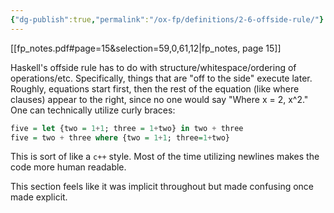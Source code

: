 ```yaml
---
{"dg-publish":true,"permalink":"/ox-fp/definitions/2-6-offside-rule/"}
---
```


[[fp_notes.pdf#page=15&selection=59,0,61,12|fp_notes, page 15]]

Haskell's offside rule has to do with structure/whitespace/ordering of operations/etc. Specifically, things that are "off to the side" execute later. Roughly, equations start first, then the rest of the equation (like where clauses) appear to the right, since no one would say "Where x = 2, x^2." One can technically utilize curly braces:

```haskell
five = let {two = 1+1; three = 1+two} in two + three
five = two + three where {two = 1+1; three=1+two}
```

This is sort of like a `c++` style. Most of the time utilizing newlines makes the code more human readable.

This section feels like it was implicit throughout but made confusing once made explicit.
